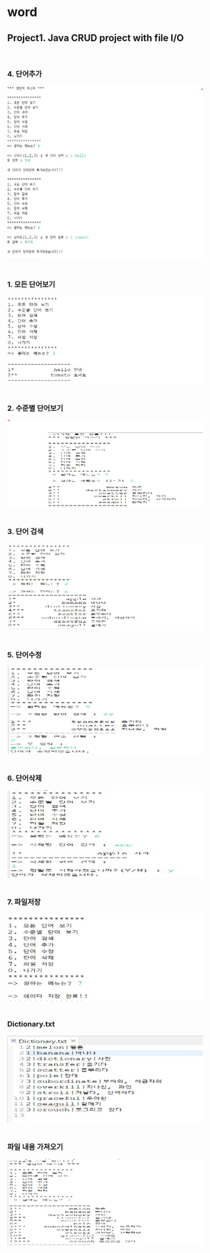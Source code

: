 # word

## Project1. Java CRUD project with file I/O

<br/>

### 4. 단어추가
<img src="/screenshots/4. 단어추가.jpg" width="450px" height="400px" title="4. 단어추가" alt="add word"></img><br/>
<br/>

### 1. 모든 단어보기
<img src="/screenshots/1. 모든 단어보기.jpg" width="450px" height="200px" title="1. 모든 단어보기.jpg" alt="list all"></img><br/>
<br/>

### 2. 수준별 단어보기
<img src="/screenshots/2. 수준별 단어보기.jpg" width="450px" height="200px" title="2. 수준별 단어보기.jpg" alt="exit"></img><br/>
<br/>

### 3. 단어 검색
<img src="/screenshots/3. 단어 검색.jpg" width="450px" height="200px" title="3. 단어 검색.jpg" alt="exit"></img><br/>
<br/>

### 5. 단어수정
<img src="/screenshots/5. 단어수정.jpg" width="450px" height="200px" title="5. 단어수정" alt="exit"></img><br/>
<br/>

### 6. 단어삭제
<img src="/screenshots/6. 단어삭제.jpg" width="450px" height="200px" title="6. 단어삭제" alt="exit"></img><br/>
<br/>

### 7. 파일저장
<img src="/screenshots/7. 파일저장.jpg" width="450px" height="200px" title="7. 파일저장.jpg" alt="exit"></img><br/>
<br/>

### Dictionary.txt
<img src="/screenshots/Dictionary.txt.jpg" width="450px" height="200px" title="Dictionary.txt.jpg" alt="exit"></img><br/>
<br/>

### 파일 내용 가져오기
<img src="/screenshots/파일 내용 가져오기.jpg" width="450px" height="200px" title="파일 내용 가져오기.jpg" alt="exit"></img><br/>
<br/>
